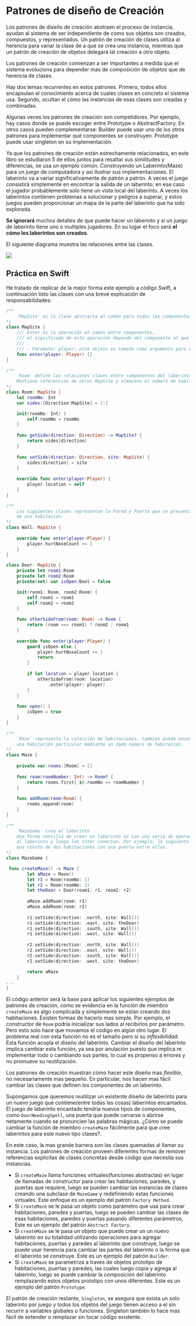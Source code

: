 # Patrones de diseño de Creación

Los patrones de diseño de creación abstraen el proceso de instancia, ayudan al sistema de ser independiente de como sus objetos son creados, compuestos, y representados. Un patrón  de creación de clases utiliza al herencia para variar la clase de a que se crea una instancia, mientras que un patrón de creación de objetos delegará lal creación a otro objeto.

Los patrones de creación comienzan a ser importantes a medida que el sistema evoluciona para depender mas de composición de objetos que de herencia de clases.

Hay dos temas recurrentes en estos patrones. Primero, todos ellos encapsulan el conocimiento acerca de cuales clases en concreto el sistema usa. Segundo, ocultan el cómo las instancias de  esas clases son creadas y combinadas. 

Algunas veces los patrones de creación son competidores. Por ejemplo, hay casos donde se puede escoger entre Prototype o AbstractFactory. En otros casos pueden complementarse: Builder puede usar uno de los otros patrones para implementar qué componentes se construyen. Prototype puede usar singleton en su implementación.

Ya que los patrones de creación están estrechamente relacionados, en este libro se estudiaron 5 de ellos juntos para resaltar sus similitudes y diferencias, se usa un ejemplo común. Construyendo un Laberinto(Maze) para un juego de computadora y así ilustrar sus implementaciones. El laberinto va a variar significativamente de patrón a patrón. A veces el juego consistirá simplemente en encontrar la salida de un laberinto; en ese caso el jugador probablemente solo tiene un vista local del laberinto. A veces los laberintos contienen problemas a solucionar y peligros a superar, y estos juegos pueden proporcionar un mapa de la parte del laberinto que ha sido explorada.

**Se ignorará** muchos detalles de que puede hacer un laberinto y si un juego de laberinto tiene uno o multiples jugadores. En su lugar el foco será **el cómo los laberintos son creados**.

El siguiente diagrama muestra las relaciones entre las clases.

<img src="./../img/relationships-maze.png">

## Práctica en Swift
He tratado de replicar de la mejor forma este ejemplo a código Swift, a continuación listo las clases con una breve explicación de responsabilidades:

```swift
/**
    `MapSite` es la clase abstracta en común para todos los componentes del laberinto.
*/
class MapSite {
    /// Enter es la operación en común entre componentes,
    /// el significado de esta operación depende del componente al que entres.
    ///
    /// - Parameter player: este objeto es tomado como argumento para definir si cambia su estado.
    func enter(player: Player) {}
}
```

```swift
/**
    `Room` define las relaciones claves entre componentes del laberinto
    Mantiene referencias de otros MapSite y almacena el número de habitación.
*/
class Room: MapSite {
    let roomNo: Int
    var sides:[Direction:MapSite] = [:]

    init(roomNo: Int) {
        self.roomNo = roomNo
    }
    
    func getSide(direction: Direction) -> MapSite? {
        return sides[direction]
    }
    
    func setSide(direction: Direction, site: MapSite) {
        sides[direction] = site
    }
    
    override func enter(player:Player) {
        player.location = self
    }   
}
```

```swift
/**
    Las siguientes clases representan la Pared y Puerta que se presentan a cada lado
    de una habitación.
*/
class Wall: MapSite {
    
    override func enter(player:Player) {
        player.hurtNoseCount += 1
    }
}

class Door: MapSite {
    private let room1:Room
    private let room2:Room
    private(set) var isOpen:Bool = false

    init(room1: Room, room2:Room) {
        self.room1 = room1
        self.room2 = room2
    }
    
    func otherSideFrom(room: Room) -> Room {
        return (room === room1) ? room2 : room1
    }
    
    override func enter(player:Player) {
        guard isOpen else {
            player.hurtNoseCount += 1
            return
        }
       
        if let location = player.location {
            otherSideFrom(room: location)
                .enter(player: player)
        }
    }
    
    func open() {
        isOpen = true
    }
}
```

```swift
/**
    `Maze` representa la colección de habitaciones, también puede encontrar
    una habitación particular mediante un dado número de habitación.
*/
class Maze {
    
    private var rooms:[Room] = []
    
    func room(roomNumber: Int) -> Room? {
        return rooms.first{ $0.roomNo == roomNumber }
    }
    
    func addRoom(room:Room) {
        rooms.append(room)
    }
}
```

```swift
/**
    `MazeGame` crea el laberinto
    Una forma sencilla de crear un laberinto es con una serie de operaciones que agregan componentes
    al laberinto y luego los inter conectan. Por ejemplo, la siguiente función miembro creará un laberinto
    que consta de dos habitaciones con una puerta entre ellas.
*/
class MazeGame {

 func createMaze() -> Maze {
        let aMaze = Maze()
        let r1 = Room(roomNo: 1)
        let r2 = Room(roomNo: 2)
        let theDoor = Door(room1: r1, room2: r2)
        
        aMaze.addRoom(room: r1)
        aMaze.addRoom(room: r2)
        
        r1.setSide(direction: .north, site: Wall())
        r1.setSide(direction: .east, site: theDoor)
        r1.setSide(direction: .south, site: Wall())
        r1.setSide(direction: .west, site: Wall())
        
        r2.setSide(direction: .north, site: Wall())
        r2.setSide(direction: .east, site: Wall())
        r2.setSide(direction: .south, site: Wall())
        r2.setSide(direction: .west, site: theDoor)

        return aMaze
    }
...
}
```

El código anterior será la base para aplicar los siguientes ejemplos de patrones de creación, como se evidencia en la función de miembro `createMaze` es algo complicada y simplemente se están creando dos habitaciones. Existen formas de hacerlo mas simple. Por ejemplo, el constructor de `Room` podría inicializar sus lados al recibirlos por parámetro. Pero esto solo hace que movamos el código en algún otro lugar. El problema real con esta función no es el tamaño pero si su *inflexibilidad*. Esta función acopla el diseño del laberinto. Cambiar el diseño del laberinto implica cambiar esta función, ya sea por anulación puesto que implica re implementar todo o cambiando sus partes, lo cual es propenso a errores y no promueve su reutilización.

Los patrones de creación muestran cómo hacer este diseño mas *flexible*, no necesariamente mas pequeño. En particular, nos hacen mas fácil cambiar las clases que definen los componentes de un laberinto.

Supongamos que queremos reutilizar un existente diseño de laberinto para un nuevo juego que contiene(entre todas las cosas) laberintos encantados. El juego de laberinto encantado tendría nuevos tipos de componentes, como `DoorNeedingSpell`, una puerta que puede cerrarse o abrirse netamente cuando se pronuncien las palabras mágicas. ¿Cómo se puede cambiar la función de miembro `createMaze` fácilmente para que cree laberintos para este nuevo tipo clases?.

En este caso, la mas grande barrera son las clases quemadas al llamar su instancia. Los patrones de creación proveen diferentes formas de remover referencias explicitas de clases concretas desde código que necesita sus instancias.

* Si `createMaze` llama funciones virtuales(funciones abstractas) en lugar  de llamadas de constructor para crear las habitaciones, paredes, y puertas que requiere, luego se pueden cambiar las instancias de clases creando una subclase de `MazeGame` y redefiniendo estas funciones virtuales. Este enfoque es un ejemplo del patrón `Factory Method`.
* Si `createMaze` se le pasa un objeto como parámetro que usa para crear habitaciones, paredes y puertas, luego se pueden cambiar las clases de esas habitaciones, paredes y puertas pasando diferentes parámetros, Este es un ejemplo del patrón `Abstract Factory`.
* Si `createMaze` se le pasa un objeto que puede crear un un nuevo laberinto en su totalidad utilizando operaciones para agregar habitaciones, puertas y paredes al laberinto que construye, luego se puede usar herencia para cambiar las partes del laberinto o la forma que el laberinto se construye. Este es un ejemplo del patrón `Builder`.
* Si `createMaze` se parametriza a traves de objetos prototipo de habitaciones, puertas y paredes, las cuales luego copia y agrega al laberinto, luego se puede cambiar la composición del laberinto remplazando estos objetos prototipo con unos diferentes. Este es un ejemplo del patrón `Prototype`.

El patrón de creación restante, `Singleton`, se asegura que exista un solo laberinto por juego y todos los objetos del juego tienen acceso a el sin recurrir a variables globales o funciones. Singleton también lo hace mas fácil de extender o remplazar sin tocar código existente.


